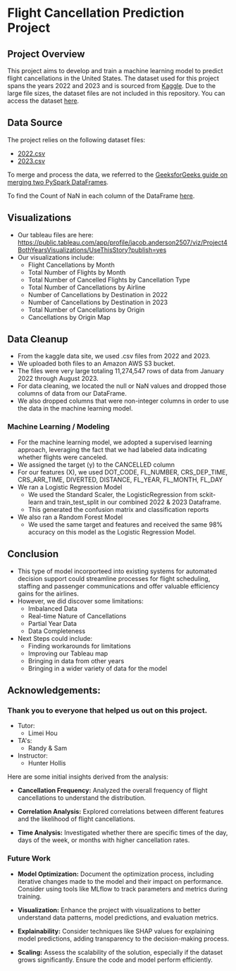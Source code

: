 # Flight Cancellation Prediction Project

## Project Overview

This project aims to develop and train a machine learning model to predict flight cancellations in the United States. The dataset used for this project spans the years 2022 and 2023 and is sourced from [Kaggle](https://www.kaggle.com/datasets/patrickzel/flight-delay-and-cancellation-dataset-2019-2023). Due to the large file sizes, the dataset files are not included in this repository. You can access the dataset [here](https://www.kaggle.com/datasets/patrickzel/flight-delay-and-cancellation-dataset-2019-2023).

## Data Source

The project relies on the following dataset files:

- [2022.csv](https://www.kaggle.com/datasets/patrickzel/flight-delay-and-cancellation-dataset-2019-2023)
- [2023.csv](https://www.kaggle.com/datasets/patrickzel/flight-delay-and-cancellation-dataset-2019-2023)

To merge and process the data, we referred to the [GeeksforGeeks guide on merging two PySpark DataFrames](https://www.geeksforgeeks.org/merge-two-dataframes-in-pyspark/).

To find the Count of NaN in each column of the DataFrame [here](https://note.nkmk.me/en/python-pandas-nan-judge-count/).

## Visualizations
- Our tableau files are here: https://public.tableau.com/app/profile/jacob.anderson2507/viz/Project4BothYearsVisualizations/UseThisStory?publish=yes
- Our visualizations include:
  - Flight Cancellations by Month
  - Total Number of Flights by Month
  - Total Number of Cancelled Flights by Cancellation Type
  - Total Number of Cancellations by Airline
  - Number of Cancellations by Destination in 2022
  - Number of Cancellations by Destination in 2023
  - Total Number of Cancellations by Origin
  - Cancellations by Origin Map

## Data Cleanup
- From the kaggle data site, we used .csv files from 2022 and 2023.
- We uploaded both files to an Amazon AWS S3 bucket.
- The files were very large totaling 11,274,547 rows of data from January 2022 through August 2023.
- For data cleaning, we located the null or NaN values and dropped those columns of data from our DataFrame.
- We also dropped columns that were non-integer columns in order to use the data in the machine learning model.

### Machine Learning / Modeling
- For the machine learning model, we adopted a supervised learning approach, leveraging the fact that we had labeled data indicating whether flights were canceled.
- We assigned the target (y) to the CANCELLED column
- For our features (X), we used DOT_CODE, FL_NUMBER, CRS_DEP_TIME, CRS_ARR_TIME, DIVERTED, DISTANCE, FL_YEAR, FL_MONTH, FL_DAY
- We ran a Logistic Regression Model
  - We used the Standard Scaler, the LogisticRegression from sckit-learn and train_test_split in our combined 2022 & 2023 Dataframe.
  - This generated the confusion matrix and classification reports
- We also ran a Random Forest Model
  - We used the same target and features and received the same 98% accuracy on this model as the Logistic Regression Model.   

## Conclusion
 - This type of model incorporteed into existing systems for automated decision support could streamline processes for flight scheduling, staffing and passenger communications and offer valuable efficiency gains for the airlines.
 - However, we did discover some limitations:
   - Imbalanced Data
   - Real-time Nature of Cancellations
   - Partial Year Data
   - Data Completeness
 - Next Steps could include:
   - Finding workarounds for limitations
   - Improving our Tableau map
   - Bringing in data from other years
   - Bringing in a wider variety of data for the model

## Acknowledgements:

### Thank you to everyone that helped us out on this project.
- Tutor:
  - Limei Hou
- TA's:
  - Randy & Sam
- Instructor:
  - Hunter Hollis


Here are some initial insights derived from the analysis:

- **Cancellation Frequency:** Analyzed the overall frequency of flight cancellations to understand the distribution.

- **Correlation Analysis:** Explored correlations between different features and the likelihood of flight cancellations.

- **Time Analysis:** Investigated whether there are specific times of the day, days of the week, or months with higher cancellation rates.

### Future Work

- **Model Optimization:** Document the optimization process, including iterative changes made to the model and their impact on performance. Consider using tools like MLflow to track parameters and metrics during training.

- **Visualization:** Enhance the project with visualizations to better understand data patterns, model predictions, and evaluation metrics.

- **Explainability:** Consider techniques like SHAP values for explaining model predictions, adding transparency to the decision-making process.

- **Scaling:** Assess the scalability of the solution, especially if the dataset grows significantly. Ensure the code and model perform efficiently.
